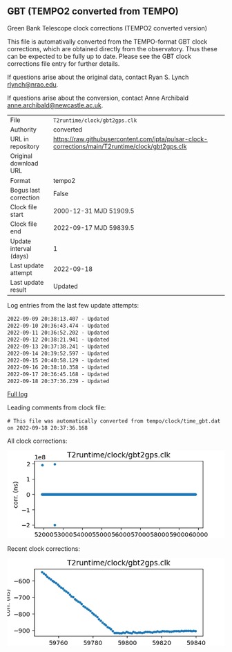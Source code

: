 
## GBT (TEMPO2 converted from TEMPO)

Green Bank Telescope clock corrections (TEMPO2 converted version)

This file is automativally converted from the TEMPO-format GBT
clock corrections, which are obtained directly from the observatory.
Thus these can be expected to be fully up to date. Please see the
GBT clock corrections file entry for further details.

If questions arise about the original data, contact Ryan S. Lynch
<rlynch@nrao.edu>.

If questions arise about the conversion, contact Anne Archibald
<anne.archibald@newcastle.ac.uk>.

|     |     |
|:--- |:--- |
| File | `T2runtime/clock/gbt2gps.clk` |
| Authority | converted |
| URL in repository | <https://raw.githubusercontent.com/ipta/pulsar-clock-corrections/main/T2runtime/clock/gbt2gps.clk> |
| Original download URL | <None> |
| Format | tempo2 |
| Bogus last correction | False |
| Clock file start | 2000-12-31 MJD 51909.5 |
| Clock file end | 2022-09-17 MJD 59839.5 |
| Update interval (days) | 1 |
| Last update attempt | 2022-09-18 |
| Last update result | Updated |

Log entries from the last few update attempts:
```
2022-09-09 20:38:13.407 - Updated
2022-09-10 20:36:43.474 - Updated
2022-09-11 20:36:52.202 - Updated
2022-09-12 20:38:21.941 - Updated
2022-09-13 20:37:38.241 - Updated
2022-09-14 20:39:52.597 - Updated
2022-09-15 20:40:58.129 - Updated
2022-09-16 20:38:10.358 - Updated
2022-09-17 20:36:45.168 - Updated
2022-09-18 20:37:36.239 - Updated
```
[Full log](https://raw.githubusercontent.com/ipta/pulsar-clock-corrections/main/log/T2runtime/clock/gbt2gps.clk.log)

Leading comments from clock file:

    # This file was automatically converted from tempo/clock/time_gbt.dat on 2022-09-18 20:37:36.168



All clock corrections:

![plot of all clock corrections](gbt2gps.clk.png "All corrections")

Recent clock corrections:

![plot of recent clock corrections](gbt2gps.clk.short.png "Recent corrections")

